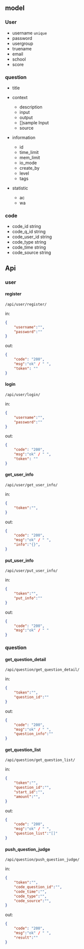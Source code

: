 ## model

### User

* username  `unique`
* password
* usergroup
* truename
* email
* school
* score



### question

* title
* context

  * description
  * input
  * output
  * []sample Input
  * source
* information
  
  * id
  * time_limit
  * mem_limit
  * io_mode
  * create_by
  * level
  * tags
* statistic
  * ac
  * wa



### code

* code_id string
* code_q_id string
* code_user_id string
* code_type  string
* code_time  string
* code_source  string



## Api

### user

#### register

`/api/user/register/`

in:

```json
{
    "username":"",
	"password":""
}
```

out:

```json
{
    "code": "200",
    "msg":"ok" / " ",
 	"token": ""
}
```

#### login

`/api/user/login/`

in:

```json
{
    "username":"",
	"password":""
}
```

out:

```json
{
    "code": "200",
    "msg":"ok" / " ",
 	"token": ""
}
```

####  get_user_info

`/api/user/get_user_info/`

in:

```json
{
    "token":"",
}
```

out:

```json
{
    "code": "200",
    "msg":"ok" / " ",
 	"info":"{}",
}
```

#### put_user_info

`/api/user/put_user_info/`

in:

```json
{
    "token":"",
    "put_info":""
}
```

out:

```json
{
    "code": "200",
    "msg":"ok" / " "
}
```

### question

#### get_question_detail

`/api/question/get_question_detail/`

in:

```json
{
    "token":"",
    "question_id":""
}
```

out:

```json
{
    "code": "200",
    "msg":"ok" / " ",
    "question_info":""
}
```



#### get_question_list

`/api/question/get_question_list/`

in:

```json
{
    "token":"",
    "question_id":"",
    "start_id":"",
    "amount":"",
}
```

out:

```json
{
    "code": "200",
    "msg":"ok" / " ",
    "question_list":"[]"
}
```



#### push_question_judge

`/api/question/push_question_judge/`

in:

```json
{
    "token":"",
    "code_question_id":"",
    "code_time":"",
	"code_type":"",
    "code_source":"",
}
```

out:

```json
{
    "code": "200",
    "msg":"ok" / " ",
    "result":""
}
```











